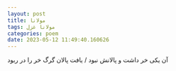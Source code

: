 ```yaml
---
layout: post
title: مولانا
tags: مولانا غزل
categories: poem
date: 2023-05-12 11:49:40.160626
---
```


آن یکی خر داشت و پالانش نبود / یافت پالان گرگ خر را در ربود